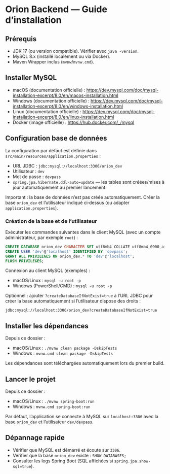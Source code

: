 # Orion Backend — Guide d’installation

## Prérequis
- JDK 17 (ou version compatible). Vérifier avec `java -version`.
- MySQL 8.x (installé localement ou via Docker).
- Maven Wrapper inclus (`mvnw`/`mvnw.cmd`).

## Installer MySQL
- macOS (documentation officielle) : https://dev.mysql.com/doc/mysql-installation-excerpt/8.0/en/macos-installation.html
- Windows (documentation officielle) : https://dev.mysql.com/doc/mysql-installation-excerpt/8.0/en/windows-installation.html
- Linux (documentation officielle) : https://dev.mysql.com/doc/mysql-installation-excerpt/8.0/en/linux-installation.html
- Docker (image officielle) : https://hub.docker.com/_/mysql

## Configuration base de données
La configuration par défaut est définie dans `src/main/resources/application.properties` :
- URL JDBC : `jdbc:mysql://localhost:3306/orion_dev`
- Utilisateur : `dev`
- Mot de passe : `devpass`
- `spring.jpa.hibernate.ddl-auto=update` — les tables sont créées/mises à jour automatiquement au premier lancement.

Important : la base de données n’est pas créée automatiquement. Créer la base `orion_dev` et l’utilisateur indiqué ci‑dessus (ou adapter `application.properties`).

### Création de la base et de l’utilisateur
Exécuter les commandes suivantes dans le client MySQL (avec un compte administrateur, par exemple `root`) :

```sql
CREATE DATABASE orion_dev CHARACTER SET utf8mb4 COLLATE utf8mb4_0900_ai_ci;
CREATE USER 'dev'@'localhost' IDENTIFIED BY 'devpass';
GRANT ALL PRIVILEGES ON orion_dev.* TO 'dev'@'localhost';
FLUSH PRIVILEGES;
```

Connexion au client MySQL (exemples) :
- macOS/Linux : `mysql -u root -p`
- Windows (PowerShell/CMD) : `mysql -u root -p`

Optionnel : ajouter `?createDatabaseIfNotExist=true` à l’URL JDBC pour créer la base automatiquement si l’utilisateur dispose des droits :
```
jdbc:mysql://localhost:3306/orion_dev?createDatabaseIfNotExist=true
```

## Installer les dépendances
Depuis ce dossier :
- macOS/Linux : `./mvnw clean package -DskipTests`
- Windows : `mvnw.cmd clean package -DskipTests`

Les dépendances sont téléchargées automatiquement lors du premier build.

## Lancer le projet
Depuis ce dossier :
- macOS/Linux : `./mvnw spring-boot:run`
- Windows : `mvnw.cmd spring-boot:run`

Par défaut, l’application se connecte à MySQL sur `localhost:3306` avec la base `orion_dev` et l’utilisateur `dev/devpass`.

## Dépannage rapide
- Vérifier que MySQL est démarré et écoute sur `3306`.
- Vérifier que la base `orion_dev` existe : `SHOW DATABASES;`
- Consulter les logs Spring Boot (SQL affichées si `spring.jpa.show-sql=true`).

